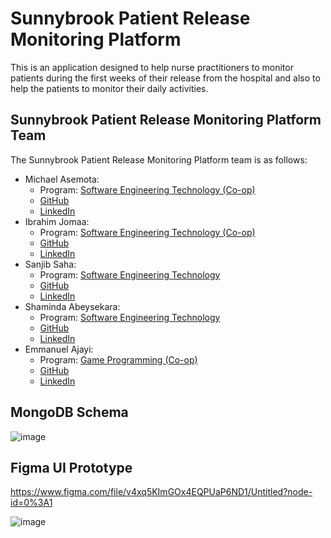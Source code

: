 # Sunnybrook Patient Release Monitoring Platform

This is an application designed to help nurse practitioners to monitor patients during the first weeks of their release from the hospital and also to help the patients to monitor their daily activities.

## Sunnybrook Patient Release Monitoring Platform Team

The Sunnybrook Patient Release Monitoring Platform team is as follows:
- Michael Asemota:
    - Program: [Software Engineering Technology (Co-op)](https://www.centennialcollege.ca/programs-courses/full-time/software-engineering-technology/)
    - [GitHub](https://github.com/Asemota33)
    - [LinkedIn](https://www.linkedin.com/in/michaelasemota)
- Ibrahim Jomaa: 
    - Program: [Software Engineering Technology (Co-op)](https://www.centennialcollege.ca/programs-courses/full-time/software-engineering-technology/)
    - [GitHub](https://github.com/Function-0)
    - [LinkedIn](https://www.linkedin.com/in/ibrahim-jomaa/)
- Sanjib Saha: 
    - Program: [Software Engineering Technology](https://www.centennialcollege.ca/programs-courses/full-time/software-engineering-technology/)
    - [GitHub](https://github.com/SanjibSaha27)
    - [LinkedIn](https://www.linkedin.com/in/sanjib-saha-79914b1bb/)
- Shaminda Abeysekara: 
    - Program: [Software Engineering Technology](https://www.centennialcollege.ca/programs-courses/full-time/software-engineering-technology/)
    - [GitHub](https://github.com/Shaminda1017)
    - [LinkedIn](https://www.linkedin.com/in/shamindaabeysekara)
- Emmanuel Ajayi: 
    - Program: [Game Programming (Co-op)](https://www.centennialcollege.ca/programs-courses/full-time/game-programming/)
    - [GitHub](https://github.com/Dami908)
    - [LinkedIn](https://www.linkedin.com/in/emmalare)

## MongoDB Schema

![image](https://user-images.githubusercontent.com/30096267/114316921-b0ce0200-9ad3-11eb-8516-4d23382f6783.png)

## Figma UI Prototype

https://www.figma.com/file/v4xq5KImGOx4EQPUaP6ND1/Untitled?node-id=0%3A1

![image](https://user-images.githubusercontent.com/30096267/114316956-cf33fd80-9ad3-11eb-8dec-c76996667bbf.png)
